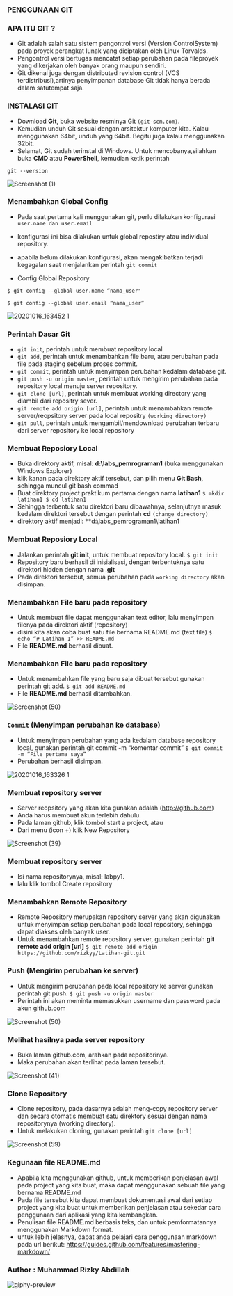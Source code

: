 ### PENGGUNAAN GIT 


### APA ITU GIT ?
* Git adalah salah satu sistem pengontrol versi (Version ControlSystem) pada proyek perangkat lunak yang diciptakan oleh Linux Torvalds.
* Pengontrol versi bertugas mencatat setiap perubahan pada fileproyek yang dikerjakan oleh banyak orang maupun sendiri.
* Git dikenal juga dengan distributed revision control (VCS terdistribusi),artinya penyimpanan database Git tidak hanya berada dalam satutempat saja.


### INSTALASI GIT
* Download **Git**, buka website resminya Git `(git-scm.com)`.
* Kemudian unduh Git sesuai dengan arsitektur komputer kita. Kalau menggunakan 64bit, unduh yang 64bit. Begitu juga kalau menggunakan 32bit.
* Selamat, Git sudah terinstal di Windows. Untuk mencobanya,silahkan buka **CMD** atau **PowerShell**, kemudian ketik perintah

``git --version``

![Screenshot (1)](https://user-images.githubusercontent.com/73011940/96330128-07a2d380-107d-11eb-87a2-19997f9d4416.png)

### Menambahkan Global Config
* Pada saat pertama kali menggunakan git, perlu dilakukan konfigurasi ``user.name dan user.email``
* konfigurasi ini bisa dilakukan untuk global repostiry atau individual repository.

* apabila belum dilakukan konfigurasi, akan mengakibatkan terjadi kegagalan saat menjalankan perintah `git commit`

* Config Global Repository

`$ git config --global user.name “nama_user"`

`$ git config --global user.email “nama_user”`

![20201016_163452 1](https://user-images.githubusercontent.com/66506609/96243249-a8868580-0fce-11eb-954a-39270ac9c26c.png)

### Perintah Dasar Git

* `git init`, perintah untuk membuat repository local
* `git add`, perintah untuk menambahkan file baru, atau perubahan pada file pada staging sebelum proses commit.
* `git commit`, perintah untuk menyimpan perubahan kedalam database git.
* `git push -u origin master`, perintah untuk mengirim perubahan pada repository local menuju server repository.
* `git clone [url]`, perintah untuk membuat working directory yang diambil dari repositry sever.
* `git remote add origin [url]`, perintah untuk menambahkan remote server/reopsitory server pada local repositry ``(working directory)``
* `git pull`, perintah untuk mengambil/mendownload perubahan terbaru dari server repository ke local repository


### Membuat Reposiory Local

* Buka direktory aktif, misal: **d:\labs_pemrograman1** (buka menggunakan Windows Explorer)
* klik kanan pada direktory aktif tersebut, dan pilih menu **Git Bash**, sehingga muncul git bash commad
* Buat direktory project praktikum pertama dengan nama **latihan1**
``$ mkdir latihan1
$ cd latihan1``
* Sehingga terbentuk satu direktori baru dibawahnya, selanjutnya masuk kedalam direktori tersebut dengan perintah **cd** ``(change directory)``
* direktory aktif menjadi: **d:\labs_pemrograman1\latihan1


### Membuat Reposiory Local

* Jalankan perintah **git init**, untuk membuat repository local.
`$ git init`
* Repository baru berhasil di inisialisasi, dengan terbentuknya satu direktori hidden dengan nama .**git**
* Pada direktori tersebut, semua perubahan pada `working directory` akan disimpan.


### Menambahkan File baru pada repository

* Untuk membuat file dapat menggunakan text editor, lalu menyimpan filenya pada direktori aktif (repository)
* disini kita akan coba buat satu file bernama README.md (text file)
`$ echo “# Latihan 1” >> README.md`
* File **README.md** berhasil dibuat.



### Menambahkan File baru pada repository

* Untuk menambahkan file yang baru saja dibuat tersebut gunakan perintah git add.
`$ git add README.md`
* File **README.md** berhasil ditambahkan.

![Screenshot (50)](https://user-images.githubusercontent.com/66506609/96245078-221f7300-0fd1-11eb-9171-a25f2bdbfa35.png)


### `Commit` (Menyimpan perubahan ke database)

* Untuk menyimpan perubahan yang ada kedalam database repository local, gunakan perintah git commit -m “komentar commit”
`$ git commit -m “File pertama saya”`
* Perubahan berhasil disimpan.

![20201016_163326 1](https://user-images.githubusercontent.com/66506609/96244442-43339400-0fd0-11eb-8fdb-45032a8ec449.png)


### Membuat repository server

* Server reopsitory yang akan kita gunakan adalah (http://github.com)
* Anda harus membuat akun terlebih dahulu.
* Pada laman github, klik tombol start a project, atau
* Dari menu (icon +) klik New Repository

![Screenshot (39)](https://user-images.githubusercontent.com/66506609/95936476-da95bd00-0dff-11eb-826d-c7b34e2c45fc.png)


### Membuat repository server

* Isi nama repositorynya, misal: labpy1.
* lalu klik tombol Create repository


### Menambahkan Remote Repository

* Remote Repository merupakan repository server yang akan digunakan untuk menyimpan setiap perubahan pada local repository, sehingga dapat diakses oleh banyak user.
* Untuk menambahkan remote repository server, gunakan perintah **git remote add origin [url]**
`$ git remote add origin https://github.com/rizkyy/Latihan-git.git`


### Push (Mengirim perubahan ke server)

* Untuk mengirim perubahan pada local repository ke server gunakan perintah git push.
`$ git push -u origin master`
* Perintah ini akan meminta memasukkan username dan password pada akun github.com

![Screenshot (50)](https://user-images.githubusercontent.com/66506609/96245078-221f7300-0fd1-11eb-9171-a25f2bdbfa35.png)


### Melihat hasilnya pada server repository

* Buka laman github.com, arahkan pada repositorinya.
* Maka perubahan akan terlihat pada laman tersebut.

![Screenshot (41)](https://user-images.githubusercontent.com/66506609/95936958-eafa6780-0e00-11eb-85fa-262b7f92ef40.png)


### Clone Repository

* Clone repository, pada dasarnya adalah meng-copy repository server dan secara otomatis membuat satu direktory sesuai dengan nama repositorynya (working directory).
* Untuk melakukan cloning, gunakan perintah `git clone [url]`

![Screenshot (59)](https://user-images.githubusercontent.com/66506609/96254417-76c9ea80-0fdf-11eb-8af2-15adba4f4c33.png)

### Kegunaan file README.md

* Apabila kita menggunakan github, untuk memberikan penjelasan awal pada project yang kita buat, maka dapat menggunakan sebuah file yang bernama README.md
* Pada file tersebut kita dapat membuat dokumentasi awal dari setiap project yang kita buat untuk memberikan penjelasan atau sekedar cara penggunaan dari aplikasi yang kita kembangkan.
* Penulisan file README.md berbasis teks, dan untuk pemformatannya menggunakan Markdown format.
* untuk lebih jelasnya, dapat anda pelajari cara penggunaan markdown pada url berikut: https://guides.github.com/features/mastering-markdown/



### Author : Muhammad Rizky Abdillah
![giphy-preview](https://user-images.githubusercontent.com/66506609/96253867-8bf24980-0fde-11eb-841c-8b8a6ba0171f.gif)



